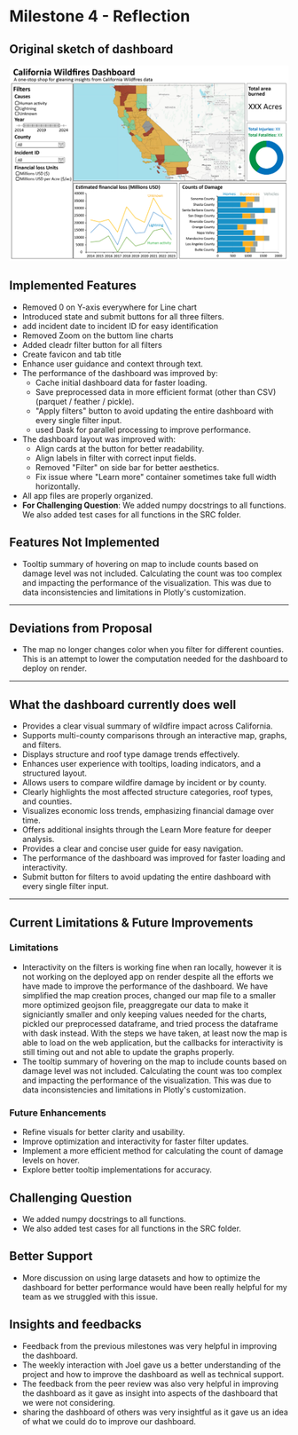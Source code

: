 # Milestone 4 - Reflection

## Original sketch of dashboard

![Sketch of California wildfire dashboard](../img/sketch.png)

## **Implemented Features**

- Removed 0 on Y-axis everywhere for Line chart
- Introduced state and submit buttons for all three filters.
- add incident date to incident ID for easy identification
- Removed Zoom on the buttom line charts
- Added cleadr filter button for all filters
- Create favicon and tab title
- Enhance user guidance and context through text.
- The performance of the dashboard was improved by:
  - Cache initial dashboard data for faster loading.
  - Save preprocessed data in more efficient format (other than CSV) (parquet / feather / pickle).
  - "Apply filters" button to avoid updating the entire dashboard with every single filter input.
  - used Dask for parallel processing to improve performance.
- The dashboard layout was improved with:  
  - Align cards at the button for better readability.
  - Align labels in filter with correct input fields.
  - Removed "Filter" on side bar for better aesthetics.
  - Fix issue where "Learn more" container sometimes take full width horizontally.
- All app files are properly organized.  
- **For Challenging Question**: We added numpy docstrings to all functions. We also added test cases for all functions in the SRC folder.

## **Features Not Implemented**

- Tooltip summary of hovering on map to include counts based on damage level was not included. Calculating the count was too complex and impacting the performance of the visualization. This was due to data inconsistencies and limitations in Plotly's customization.

-----------------------------------------------------------

## **Deviations from Proposal**

- The map no longer changes color when you filter for different counties. This is an attempt to lower the computation needed for the dashboard to deploy on render.

-----------------------------------------------------------

## **What the dashboard currently does well**

- Provides a clear visual summary of wildfire impact across California.  
- Supports multi-county comparisons through an interactive map, graphs, and filters.  
- Displays structure and roof type damage trends effectively.  
- Enhances user experience with tooltips, loading indicators, and a structured layout.  
- Allows users to compare wildfire damage by incident or by county.  
- Clearly highlights the most affected structure categories, roof types, and counties.  
- Visualizes economic loss trends, emphasizing financial damage over time.  
- Offers additional insights through the Learn More feature for deeper analysis.  
- Provides a clear and concise user guide for easy navigation.
- The performance of the dashboard was improved for faster loading and interactivity.
- Submit button for filters to avoid updating the entire dashboard with every single filter input.

-----------------------------------------------------------

## **Current Limitations & Future Improvements**

### **Limitations**

- Interactivity on the filters is working fine when ran locally, however it is not working on the deployed app on render despite all the efforts we have made to improve the performance of the dashboard. We have simplified the map creation proces, changed our map file to a smaller more optimized geojson file, preaggregate our data to make it signiciantly smaller and only keeping values needed for the charts, pickled our preprocessed dataframe, and tried process the dataframe with dask instead. With the steps we have taken, at least now the map is able to load on the web application, but the callbacks for interactivity is still timing out and not able to update the graphs properly.  
- The tooltip summary of hovering on the map to include counts based on damage level was not included. Calculating the count was too complex and impacting the performance of the visualization. This was due to data inconsistencies and limitations in Plotly's customization.

### **Future Enhancements**

- Refine visuals for better clarity and usability.  
- Improve optimization and interactivity for faster filter updates.
- Implement a more efficient method for calculating the count of damage levels on hover.
- Explore better tooltip implementations for accuracy.  

## **Challenging Question**

- We added numpy docstrings to all functions.
- We also added test cases for all functions in the SRC folder.

## **Better Support**

- More discussion on using large datasets and how to optimize the dashboard for better performance would have been really helpful for my team as we struggled with this issue.

## **Insights and feedbacks**

- Feedback from the previous milestones was very helpful in improving the dashboard.
- The weekly interaction with Joel gave us a better understanding of the project and how to improve the dashboard as well as technical support.
- The feedback from the peer review was also very helpful in improving the dashboard as it gave as insight into aspects of the dashboard that we were not considering.
- sharing the dashboard of others was very insightful as it gave us an idea of what we could do to improve our dashboard.
